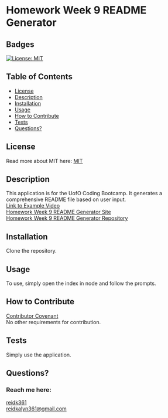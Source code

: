 # Homework Week 9 README Generator
  ## Badges
  [![License: MIT](https://img.shields.io/badge/License-MIT-yellow.svg)](https://opensource.org/licenses/MIT)

  ## Table of Contents
  * [License](#license)
  * [Description](#description)
  * [Installation](#installation)
  * [Usage](#usage)
  * [How to Contribute](#how-to-contribute)
  * [Tests](#tests)
  * [Questions?](#questions)

  ## License
  Read more about MIT here:
  [MIT](https://opensource.org/licenses/MIT)

  ## Description
  This application is for the UofO Coding Bootcamp. It generates a comprehensive README file based on user input.  
  [Link to Example Video](https://drive.google.com/file/d/1yvTgNIv3KRAW5JEg1HjI3IrbktsGIz1_/view)  
  [Homework Week 9 README Generator Site](https://reidk361.github.io/Homework-Week-9-README-Generator/)  
  [Homework Week 9 README Generator Repository](https://github.com/reidk361/Homework-Week-9-README-Generator)  

  ## Installation
  Clone the repository. 

  ## Usage
  To use, simply open the index in node and follow the prompts. 

  ## How to Contribute
  [Contributor Covenant](https://www.contributor-covenant.org/)  
  No other requirements for contribution.

  ## Tests
  Simply use the application.

  ## Questions?
  ### Reach me here: 
  [reidk361](https://github.com/reidk361)  
  reidkalyn361@gmail.com